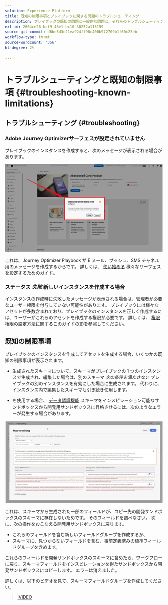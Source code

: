 ```yaml
---
solution: Experience Platform
title: 既知の制限事項とプレイブックに関する問題のトラブルシューティング
description: プレイブックの既知の問題と一般的な問題と、それらのトラブルシューティング方法について詳しく説明します
exl-id: 2604ce26-bcf9-46e1-bc10-30252a113159
source-git-commit: d6be5d3e21ea924ff98c400b972709b1f60c25eb
workflow-type: tm+mt
source-wordcount: '356'
ht-degree: 2%

---
```



# トラブルシューティングと既知の制限事項 {#troubleshooting-known-limitations}

## トラブルシューティング {#troubleshooting}

### Adobe Journey Optimizerサーフェスが設定されていません

プレイブックのインスタンスを作成すると、次のメッセージが表示される場合があります。

![トラブルシューティング](/help/use-case-playbooks/assets/playbooks/troubleshooting/troubleshooting-ajo.png)

これは、Journey Optimizer Playbook が E メール、プッシュ、SMS チャネル用のメッセージを作成するからです。 詳しくは、 [使い始める](/help/use-case-playbooks/playbooks/get-started.md#configure-sandbox-and-channel-surfaces-in-journey-optimizer) 様々なサーフェスを設定するためのガイド。

### ステータス *失敗* 新しいインスタンスを作成する場合

インスタンスの作成時に失敗したメッセージが表示される場合は、管理者が必要なユーザー権限を付与していない可能性があります。 プレイブックには様々なアセットが多数含まれており、プレイブックのインスタンスを正しく作成するには、ユーザーがこれらのアセットを作成する権限が必要です。 詳しくは、 [権限](/help/use-case-playbooks/playbooks/get-started.md#grant-your-team-the-required-access-permissions) 権限の設定方法に関するこのガイドの節を参照してください。

## 既知の制限事項

プレイブックのインスタンスを作成してアセットを生成する場合、いくつかの既知の制限事項が表示されます。

* 生成されたスキーマについて、スキーマがプレイブックの 1 つのインスタンスで生成され、編集した場合は、別のスキーマ *次の条件を満たさない* プレイブックの別のインスタンスを有効にした場合に生成されます。 代わりに、インスタンス内で編集したスキーマも引き続き使用します。

* を使用する場合、 [データ認識機能](/help/use-case-playbooks/playbooks/data-awareness.md) スキーマをインスピレーション可能なサンドボックスから開発用サンドボックスに昇格させるには、次のようなエラーが発生する場合があります。

![schema-errors](/help/use-case-playbooks/assets/playbooks/troubleshooting/schema-errors.png)

これは、スキーマから生成された一部のフィールドが、コピー先の開発サンドボックスのスキーマに存在しないためです。 そのフィールドを調べなさい。 次に、次の操作をおこなえる開発用サンドボックスに戻ります。

* これらのフィールドを含む新しいフィールドグループを作成するか、
* スキーマに、見つからないフィールドを含む、事前定義済みの標準フィールドグループを含めます。

これらのフィールドを開発サンドボックスのスキーマに含めたら、ワークフローに戻り、スキーマフィールドをインスピレーションを得たサンドボックスから開発サンドボックスにコピーします。 エラーは消えました。

詳しくは、以下のビデオを見て、スキーマフィールドグループを作成してください。

>[!VIDEO](https://video.tv.adobe.com/v/27013/?learn=on)
